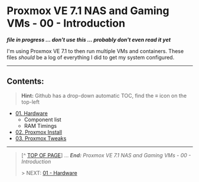 # Proxmox VE 7.1 NAS and Gaming VMs - 00 - Introduction

***file in progress ... don't use this ... probably don't even read it yet***

I'm using Proxmox VE 7.1 to then run multiple VMs and containers. These files *should* be a log of everything I did to get my system configured. 

---

## Contents:
> **Hint:** Github has a drop-down automatic TOC, find the **≡** icon on the top-left

* [01. Hardware](01.Hardware.md)
    + Component list
    + RAM Timings
* [02. Proxmox Install](02.ProxmoxInstall.md)
* [03. Proxmox Tweaks](03.ProxmoxTweaks.md)

---
> [^ [TOP OF PAGE](#user-content-proxmox-ve-71-nas-and-gaming-vms---00---introduction)] ... ***End:*** *Proxmox VE 7.1 NAS and Gaming VMs - 00 - Introduction*
> 
> \> NEXT: [01 - Hardware](01.Hardware.md)
